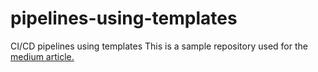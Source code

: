 # pipelines-using-templates
CI/CD pipelines using templates
This is a sample repository used for the [medium article.](https://medium.com/@anand.chugh/azure-devops-pipelines-using-templates-e90f7407480b) 

